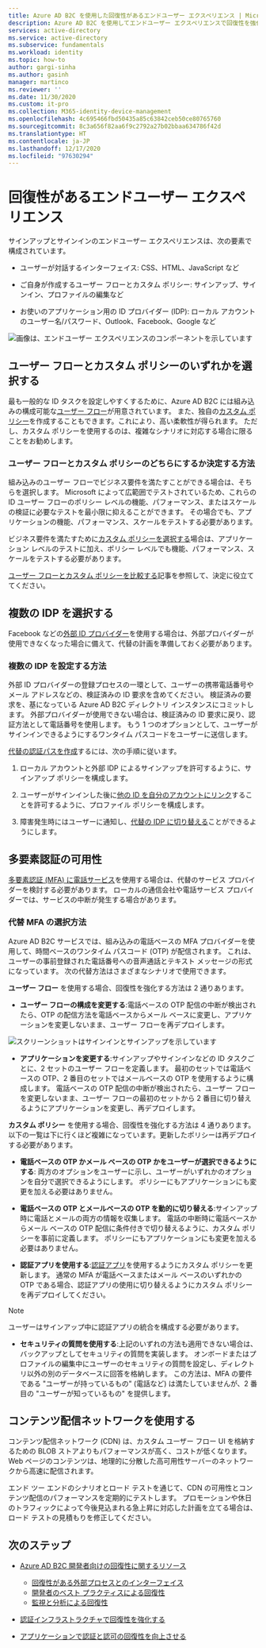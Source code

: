 ```yaml
---
title: Azure AD B2C を使用した回復性があるエンドユーザー エクスペリエンス | Microsoft Docs
description: Azure AD B2C を使用してエンドユーザー エクスペリエンスで回復性を強化する方法
services: active-directory
ms.service: active-directory
ms.subservice: fundamentals
ms.workload: identity
ms.topic: how-to
author: gargi-sinha
ms.author: gasinh
manager: martinco
ms.reviewer: ''
ms.date: 11/30/2020
ms.custom: it-pro
ms.collection: M365-identity-device-management
ms.openlocfilehash: 4c695466fbd50435a85c63842ceb50ce80765760
ms.sourcegitcommit: 8c3a656f82aa6f9c2792a27b02bbaa634786f42d
ms.translationtype: HT
ms.contentlocale: ja-JP
ms.lasthandoff: 12/17/2020
ms.locfileid: "97630294"
---
```

# <a name="resilient-end-user-experience"></a>回復性があるエンドユーザー エクスペリエンス

サインアップとサインインのエンドユーザー エクスペリエンスは、次の要素で構成されています。

- ユーザーが対話するインターフェイス: CSS、HTML、JavaScript など

- ご自身が作成するユーザー フローとカスタム ポリシー: サインアップ、サインイン、プロファイルの編集など

- お使いのアプリケーション用の ID プロバイダー (IDP): ローカル アカウントのユーザー名/パスワード、Outlook、Facebook、Google など

![画像は、エンドユーザー エクスペリエンスのコンポーネントを示しています](media/resilient-end-user-experiences/end-user-experience-architecture.png)

## <a name="choose-between-user-flow-and-custom-policy"></a>ユーザー フローとカスタム ポリシーのいずれかを選択する  

最も一般的な ID タスクを設定しやすくするために、Azure AD B2C には組み込みの構成可能な[ユーザー フロー](https://docs.microsoft.com/azure/active-directory-b2c/user-flow-overview)が用意されています。 また、独自の[カスタム ポリシー](https://docs.microsoft.com/azure/active-directory-b2c/custom-policy-overview)を作成することもできます。これにより、高い柔軟性が得られます。 ただし、カスタム ポリシーを使用するのは、複雑なシナリオに対応する場合に限ることをお勧めします。

### <a name="how-to-decide-between-user-flow-and-custom-policy"></a>ユーザー フローとカスタム ポリシーのどちらにするか決定する方法

組み込みのユーザー フローでビジネス要件を満たすことができる場合は、そちらを選択します。 Microsoft によって広範囲でテストされているため、これらの ID ユーザー フローのポリシー レベルの機能、パフォーマンス、またはスケールの検証に必要なテストを最小限に抑えることができます。 その場合でも、アプリケーションの機能、パフォーマンス、スケールをテストする必要があります。

ビジネス要件を満たすために[カスタム ポリシーを選択する](https://docs.microsoft.com/azure/active-directory-b2c/custom-policy-get-started)場合は、アプリケーション レベルのテストに加え、ポリシー レベルでも機能、パフォーマンス、スケールをテストする必要があります。

[ユーザー フローとカスタム ポリシーを比較する](https://docs.microsoft.com/azure/active-directory-b2c/custom-policy-overview#comparing-user-flows-and-custom-policies)記事を参照して、決定に役立ててください。

## <a name="choose-multiple-idps"></a>複数の IDP を選択する

Facebook などの[外部 ID プロバイダー](https://docs.microsoft.com/azure/active-directory-b2c/technical-overview#external-identity-providers)を使用する場合は、外部プロバイダーが使用できなくなった場合に備えて、代替の計画を準備しておく必要があります。

### <a name="how-to-set-up-multiple-idps"></a>複数の IDP を設定する方法

外部 ID プロバイダーの登録プロセスの一環として、ユーザーの携帯電話番号やメール アドレスなどの、検証済みの ID 要求を含めてください。 検証済みの要求を、基になっている Azure AD B2C ディレクトリ インスタンスにコミットします。 外部プロバイダーが使用できない場合は、検証済みの ID 要求に戻り、認証方法として電話番号を使用します。 もう 1 つのオプションとして、ユーザーがサインインできるようにするワンタイム パスコードをユーザーに送信します。

 [代替の認証パスを作成](https://github.com/azure-ad-b2c/samples/tree/master/policies/idps-filter)するには、次の手順に従います。

 1. ローカル アカウントと外部 IDP によるサインアップを許可するように、サインアップ ポリシーを構成します。

 2. ユーザーがサインインした後に[他の ID を自分のアカウントにリンク](https://github.com/Azure-Samples/active-directory-b2c-advanced-policies/tree/master/account-linking)することを許可するように、プロファイル ポリシーを構成します。

 3. 障害発生時にはユーザーに通知し、[代替の IDP に切り替える](https://docs.microsoft.com/azure/active-directory-b2c/customize-ui-with-html#configure-dynamic-custom-page-content-uri)ことができるようにします。

## <a name="availability-of-multi-factor-authentication"></a>多要素認証の可用性

[多要素認証 (MFA) に電話サービス](https://docs.microsoft.com/azure/active-directory-b2c/phone-authentication)を使用する場合は、代替のサービス プロバイダーを検討する必要があります。 ローカルの通信会社や電話サービス プロバイダーでは、サービスの中断が発生する場合があります。

### <a name="how-to-choose-an-alternate-mfa"></a>代替 MFA の選択方法  

Azure AD B2C サービスでは、組み込みの電話ベースの MFA プロバイダーを使用して、時間ベースのワンタイム パスコード (OTP) が配信されます。 これは、ユーザーの事前登録された電話番号への音声通話とテキスト メッセージの形式になっています。 次の代替方法はさまざまなシナリオで使用できます。

**ユーザー フロー** を使用する場合、回復性を強化する方法は 2 通りあります。

- **ユーザー フローの構成を変更する**:電話ベースの OTP 配信の中断が検出されたら、OTP の配信方法を電話ベースからメール ベースに変更し、アプリケーションを変更しないまま、ユーザー フローを再デプロイします。

![スクリーンショットはサインインとサインアップを示しています](media/resilient-end-user-experiences/create-sign-in.png)

- **アプリケーションを変更する**:サインアップやサインインなどの ID タスクごとに、2 セットのユーザー フローを定義します。 最初のセットでは電話ベースの OTP、2 番目のセットではメールベースの OTP を使用するように構成します。 電話ベースの OTP 配信の中断が検出されたら、ユーザー フローを変更しないまま、ユーザー フローの最初のセットから 2 番目に切り替えるようにアプリケーションを変更し、再デプロイします。  

**カスタム ポリシー** を使用する場合、回復性を強化する方法は 4 通りあります。 以下の一覧は下に行くほど複雑になっています。更新したポリシーは再デプロイする必要があります。

- **電話ベースの OTP かメール ベースの OTP かをユーザーが選択できるようにする**: 両方のオプションをユーザーに示し、ユーザーがいずれかのオプションを自分で選択できるようにします。 ポリシーにもアプリケーションにも変更を加える必要はありません。

- **電話ベースの OTP とメールベースの OTP を動的に切り替える**:サインアップ時に電話とメールの両方の情報を収集します。 電話の中断時に電話ベースからメール ベースの OTP 配信に条件付きで切り替えるように、カスタム ポリシーを事前に定義します。 ポリシーにもアプリケーションにも変更を加える必要はありません。

- **認証アプリを使用する**:[認証アプリ](https://github.com/azure-ad-b2c/samples/tree/master/policies/custom-mfa-totp)を使用するようにカスタム ポリシーを更新します。 通常の MFA が電話ベースまたはメール ベースのいずれかの OTP である場合、認証アプリの使用に切り替えるようにカスタム ポリシーを再デプロイしてください。

>[!Note]
>ユーザーはサインアップ中に認証アプリの統合を構成する必要があります。

- **セキュリティの質問を使用する**:上記のいずれの方法も適用できない場合は、バックアップとしてセキュリティの質問を実装します。 オンボードまたはプロファイルの編集中にユーザーのセキュリティの質問を設定し、ディレクトリ以外の別のデータベースに回答を格納します。 この方法は、MFA の要件である "ユーザーが持っているもの" (電話など) は満たしていませんが、2 番目の "ユーザーが知っているもの" を提供します。

## <a name="use-a-content-delivery-network"></a>コンテンツ配信ネットワークを使用する

コンテンツ配信ネットワーク (CDN) は、カスタム ユーザー フロー UI を格納するための BLOB ストアよりもパフォーマンスが高く、コストが低くなります。 Web ページのコンテンツは、地理的に分散した高可用性サーバーのネットワークから高速に配信されます。  

エンド ツー エンドのシナリオとロード テストを通じて、CDN の可用性とコンテンツ配信のパフォーマンスを定期的にテストします。 プロモーションや休日のトラフィックによって今後見込まれる急上昇に対応した計画を立てる場合は、ロード テストの見積もりを修正してください。
  
## <a name="next-steps"></a>次のステップ

- [Azure AD B2C 開発者向けの回復性に関するリソース](resilience-b2c.md)
  
  - [回復性がある外部プロセスとのインターフェイス](resilient-external-processes.md)
  - [開発者のベスト プラクティスによる回復性](resilience-b2c-developer-best-practices.md)
  - [監視と分析による回復性](resilience-with-monitoring-alerting.md)
- [認証インフラストラクチャで回復性を強化する](resilience-in-infrastructure.md)
- [アプリケーションで認証と認可の回復性を向上させる](resilience-app-development-overview.md)
